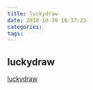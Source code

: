 ```yaml
---
title: luckydraw
date: 2018-10-30 16:37:23
categories:
tags:
---
```


## luckydraw

[luckydraw](/2018/luckydraw/GB-canvas-turntable.html)

